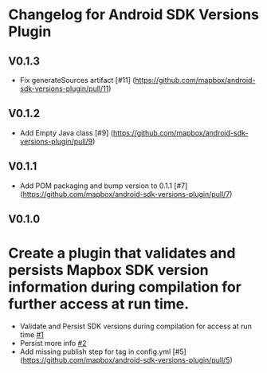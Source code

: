  # Changelog for Android SDK Versions Plugin

 ## V0.1.3
 - Fix generateSources artifact [#11] (https://github.com/mapbox/android-sdk-versions-plugin/pull/11)
 ## V0.1.2
 - Add Empty Java class [#9] (https://github.com/mapbox/android-sdk-versions-plugin/pull/9)
 ## V0.1.1
 - Add POM packaging and bump version to 0.1.1 [#7] (https://github.com/mapbox/android-sdk-versions-plugin/pull/7) 
 ## V0.1.0
 # Create a plugin that validates and persists Mapbox SDK version information during compilation for further access at run time.
 - Validate and Persist SDK versions during compilation for access at run time [#1](https://github.com/mapbox/android-sdk-versions-plugin/pull/1)
 - Persist more info [#2](https://github.com/mapbox/android-sdk-versions-plugin/pull/2)
 - Add missing publish step for tag in config.yml [#5] (https://github.com/mapbox/android-sdk-versions-plugin/pull/5)